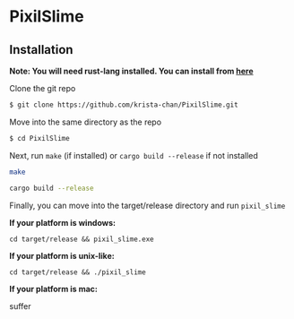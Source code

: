 # PixilSlime

## Installation

**Note: You will need rust-lang installed. You can install from [here](https://www.rust-lang.org/tools/install)**

Clone the git repo

```bash
$ git clone https://github.com/krista-chan/PixilSlime.git
```

Move into the same directory as the repo

```bash
$ cd PixilSlime
```

Next, run `make` (if installed) or `cargo build --release` if not installed

```bash
make
```
```bash
cargo build --release
```

Finally, you can move into the target/release directory and run `pixil_slime`

**If your platform is windows:**

```batch
cd target/release && pixil_slime.exe
```

**If your platform is unix-like:**
```batch
cd target/release && ./pixil_slime
```

**If your platform is mac:**

suffer

